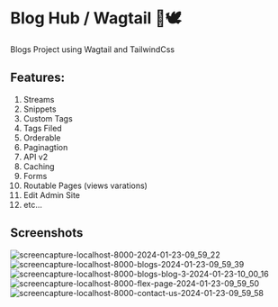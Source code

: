 # Blog Hub / Wagtail 🐍🕊
Blogs Project using Wagtail and TailwindCss 

## Features:
1. Streams
2. Snippets
3. Custom Tags
4. Tags Filed
5. Orderable
6. Paginagtion
7. API v2
8. Caching
9. Forms
10. Routable Pages (views varations)
11. Edit Admin Site
12. etc...

## Screenshots
![screencapture-localhost-8000-2024-01-23-09_59_22](https://github.com/KareemE125/blog-hub-wagtail/assets/61433385/fe71b16c-a895-45e2-a75b-8fe08fb2955e)
![screencapture-localhost-8000-blogs-2024-01-23-09_59_39](https://github.com/KareemE125/blog-hub-wagtail/assets/61433385/c744e947-9b7d-4d78-94d9-c64f78333333)
![screencapture-localhost-8000-blogs-blog-3-2024-01-23-10_00_16](https://github.com/KareemE125/blog-hub-wagtail/assets/61433385/3fee0bf6-5e1e-4ebd-973d-88f770473bb7)
![screencapture-localhost-8000-flex-page-2024-01-23-09_59_50](https://github.com/KareemE125/blog-hub-wagtail/assets/61433385/a1016168-e328-4c95-b71d-66ce5dc213ff)
![screencapture-localhost-8000-contact-us-2024-01-23-09_59_58](https://github.com/KareemE125/blog-hub-wagtail/assets/61433385/5e3e1c96-570e-46d6-a3e0-fa9919ed556b)
